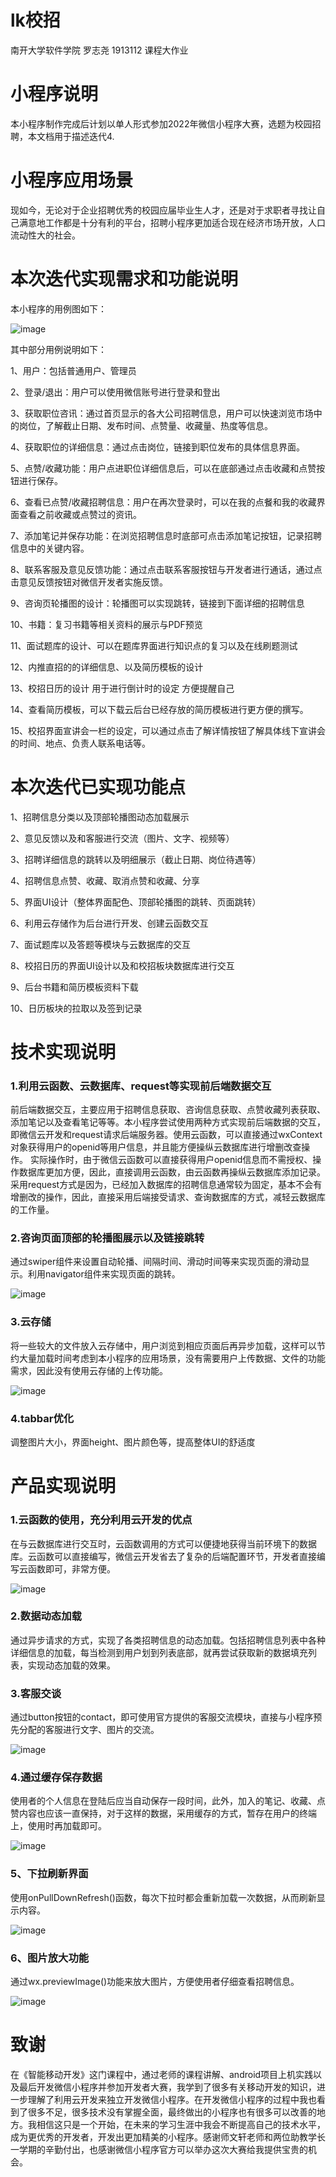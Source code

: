 # lk校招

南开大学软件学院 罗志尧 1913112 课程大作业

# 小程序说明

本小程序制作完成后计划以单人形式参加2022年微信小程序大赛，选题为校园招聘，本文档用于描述迭代4.

# 小程序应用场景

现如今，无论对于企业招聘优秀的校园应届毕业生人才，还是对于求职者寻找让自己满意地工作都是十分有利的平台，招聘小程序更加适合现在经济市场开放，人口流动性大的社会。

# 本次迭代实现需求和功能说明

本小程序的用例图如下：

![image](https://github.com/luozhiyao101/2022android-development/raw/main/Finalproject/iteration-4(final)/image/用例图.jpg)

其中部分用例说明如下：

1、用户：包括普通用户、管理员

2、登录/退出：用户可以使用微信账号进行登录和登出

3、获取职位咨讯：通过首页显示的各大公司招聘信息，用户可以快速浏览市场中的岗位，了解截止日期、发布时间、点赞量、收藏量、热度等信息。

4、获取职位的详细信息：通过点击岗位，链接到职位发布的具体信息界面。

5、点赞/收藏功能：用户点进职位详细信息后，可以在底部通过点击收藏和点赞按钮进行保存。

6、查看已点赞/收藏招聘信息：用户在再次登录时，可以在我的点餐和我的收藏界面查看之前收藏或点赞过的资讯。

7、添加笔记并保存功能：在浏览招聘信息时底部可点击添加笔记按钮，记录招聘信息中的关键内容。

8、联系客服及意见反馈功能：通过点击联系客服按钮与开发者进行通话，通过点击意见反馈按钮对微信开发者实施反馈。

9、咨询页轮播图的设计：轮播图可以实现跳转，链接到下面详细的招聘信息

10、书籍：复习书籍等相关资料的展示与PDF预览

11、面试题库的设计、可以在题库界面进行知识点的复习以及在线刷题测试

12、内推直招的的详细信息、以及简历模板的设计

13、校招日历的设计 用于进行倒计时的设定 方便提醒自己

14、查看简历模板，可以下载云后台已经存放的简历模板进行更方便的撰写。

15、校招界面宣讲会一栏的设定，可以通过点击了解详情按钮了解具体线下宣讲会的时间、地点、负责人联系电话等。

# 本次迭代已实现功能点

1、招聘信息分类以及顶部轮播图动态加载展示

2、意见反馈以及和客服进行交流（图片、文字、视频等）

3、招聘详细信息的跳转以及明细展示（截止日期、岗位待遇等）

4、招聘信息点赞、收藏、取消点赞和收藏、分享

5、界面UI设计（整体界面配色、顶部轮播图的跳转、页面跳转）

6、利用云存储作为后台进行开发、创建云函数交互

7、面试题库以及答题等模块与云数据库的交互

8、校招日历的界面UI设计以及和校招板块数据库进行交互

9、后台书籍和简历模板资料下载

10、日历板块的拉取以及签到记录

# 技术实现说明

### 1.利用云函数、云数据库、request等实现前后端数据交互

前后端数据交互，主要应用于招聘信息获取、咨询信息获取、点赞收藏列表获取、添加笔记以及查看笔记等等。本小程序尝试使用两种方式实现前后端数据的交互，即微信云开发和request请求后端服务器。使用云函数，可以直接通过wxContext对象获得用户的openid等用户信息，并且能方便操纵云数据库进行增删改查操作。 实际操作时，由于微信云函数可以直接获得用户openid信息而不需授权、操作数据库更加方便，因此，直接调用云函数，由云函数再操纵云数据库添加记录。 采用request方式是因为，已经加入数据库的招聘信息通常较为固定，基本不会有增删改的操作，因此，直接采用后端接受请求、查询数据库的方式，减轻云数据库的工作量。

### 2.咨询页面顶部的轮播图展示以及链接跳转

通过swiper组件来设置自动轮播、间隔时间、滑动时间等来实现页面的滑动显示。利用navigator组件来实现页面的跳转。

![image](https://github.com/luozhiyao101/2022android-development/raw/main/Finalproject/iteration-4(final)/image/技术2.png)

### 3.云存储

将一些较大的文件放入云存储中，用户浏览到相应页面后再异步加载，这样可以节约大量加载时间考虑到本小程序的应用场景，没有需要用户上传数据、文件的功能需求，因此没有使用云存储的上传功能。

![image](https://github.com/luozhiyao101/2022android-development/raw/main/Finalproject/iteration-4(final)/image/技术3.png)

### 4.tabbar优化

调整图片大小，界面height、图片颜色等，提高整体UI的舒适度

# 产品实现说明

### 1.云函数的使用，充分利用云开发的优点

在与云数据库进行交互时，云函数调用的方式可以便捷地获得当前环境下的数据库。云函数可以直接编写，微信云开发省去了复杂的后端配置环节，开发者直接编写云函数即可，非常方便。

![image](https://github.com/luozhiyao101/2022android-development/raw/main/Finalproject/iteration-4(final)/image/实现1.png)

### 2.数据动态加载

通过异步请求的方式，实现了各类招聘信息的动态加载。包括招聘信息列表中各种详细信息的加载，每当检测到用户划到列表底部，就再尝试获取新的数据填充列表，实现动态加载的效果。

### 3.客服交谈

通过button按钮的contact，即可使用官方提供的客服交流模块，直接与小程序预先分配的客服进行文字、图片的交流。 

![image](https://github.com/luozhiyao101/2022android-development/raw/main/Finalproject/iteration-4(final)/image/实现3.png)

### 4.通过缓存保存数据

使用者的个人信息在登陆后应当自动保存一段时间，此外，加入的笔记、收藏、点赞内容也应该一直保持，对于这样的数据，采用缓存的方式，暂存在用户的终端上，使用时再加载即可。

![image](https://github.com/luozhiyao101/2022android-development/raw/main/Finalproject/iteration-4(final)/image/实现4.png)

### 5、下拉刷新界面

使用onPullDownRefresh()函数，每次下拉时都会重新加载一次数据，从而刷新显示内容。

![image](https://github.com/luozhiyao101/2022android-development/raw/main/Finalproject/iteration-4(final)/image/实现5.png)

### 6、图片放大功能

通过wx.previewImage()功能来放大图片，方便使用者仔细查看招聘信息。

![image](https://github.com/luozhiyao101/2022android-development/raw/main/Finalproject/iteration-4(final)/image/实现6.png)

# 致谢

在《智能移动开发》这门课程中，通过老师的课程讲解、android项目上机实践以及最后开发微信小程序并参加开发者大赛，我学到了很多有关移动开发的知识，进一步理解了利用云开发来独立开发微信小程序。在开发微信小程序的过程中我也看到了很多不足，很多技术没有掌握全面，最终做出的小程序也有很多可以改善的地方。我相信这只是一个开始，在未来的学习生涯中我会不断提高自己的技术水平，成为更优秀的开发者，开发出更加精美的小程序。感谢师文轩老师和两位助教学长一学期的辛勤付出，也感谢微信小程序官方可以举办这次大赛给我提供宝贵的机会。